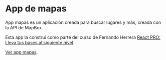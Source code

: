 # App de mapas

App mapas es un aplicación creada para buscar lugares y más, creada con la API de MapBox.

Esta app la construi como parte del curso de Fernando Herrera [React PRO: Lleva tus bases al siguiente nivel](https://www.udemy.com/course/react-pro/).

[Ver app mapas](https://app-mapas.netlify.app/).
